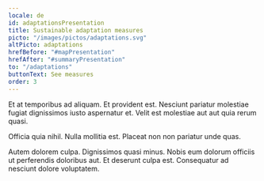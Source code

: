 ```yaml
---
locale: de
id: adaptationsPresentation
title: Sustainable adaptation measures
picto: "/images/pictos/adaptations.svg"
altPicto: adaptations
hrefBefore: "#mapPresentation"
hrefAfter: "#summaryPresentation"
to: "/adaptations"
buttonText: See measures
order: 3
---
```


Et at temporibus ad aliquam. Et provident est. Nesciunt pariatur molestiae
fugiat dignissimos iusto aspernatur et. Velit est molestiae aut aut quia rerum
quasi.

Officia quia nihil. Nulla mollitia est. Placeat non non pariatur unde quas.

Autem dolorem culpa. Dignissimos quasi minus. Nobis eum dolorum officiis ut
perferendis doloribus aut. Et deserunt culpa est. Consequatur ad nesciunt dolore
voluptatem.
